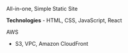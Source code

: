 All-in-one, Simple Static Site

**Technologies** - HTML, CSS, JavaScript, React

AWS

- S3, VPC, Amazon CloudFront